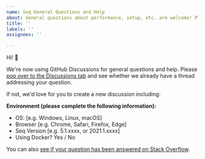 ```yaml
---
name: Seq General Questions and Help
about: General questions about performance, setup, etc. are welcome! Please visit the Discussions tab and start a thread over there.
title: ''
labels: ''
assignees: ''

---
```


Hi! :wave:

We're now using GitHub Discussions for general questions and help. Please [pop over to the Discussions tab](https://github.com/datalust/seq-tickets/discussions) and see whether we already have a thread addressing your question.

If not, we'd love for you to create a new discussion including:

**Environment (please complete the following information):**
 - OS: [e.g. Windows, Linux, macOS]
 - Browser [e.g. Chrome, Safari, Firefox, Edge]
 - Seq Version [e.g. 5.1.xxxx, or 2021.1.xxxx]
 - Using Docker? Yes / No

You can also [see if your question has been answered on Stack Overflow](https://stackoverflow.com/questions/tagged/seq-logging).
